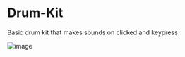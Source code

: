 # Drum-Kit
 Basic drum kit that makes sounds on clicked and keypress

![image](https://github.com/YewKheng/Drum-Kit/assets/144677450/b6a5e84c-6bdb-446a-8389-b575ca96eaf4)
